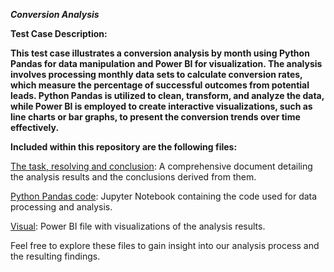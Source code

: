***Conversion Analysis***

**Test Case Description:**

**This test case illustrates a conversion analysis by month using Python Pandas for data manipulation and Power BI for visualization. The analysis involves processing monthly data sets to calculate conversion rates, which measure the percentage of successful outcomes from potential leads. Python Pandas is utilized to clean, transform, and analyze the data, while Power BI is employed to create interactive visualizations, such as line charts or bar graphs, to present the conversion trends over time effectively.**



**Included within this repository are the following files:**


[The task, resolving and conclusion](https://docs.google.com/document/d/1Ig34dqbN-DrouAgC-e3EmVJDXYYaawCVxLFKcyqDe8Y/edit?usp=sharing): A comprehensive document detailing the analysis results and the conclusions derived from them.

[Python Pandas code](https://github.com/IrinaMoshik/data_analyst_portfolio/blob/main/Test_case_conversion/pandas_code.ipynb): Jupyter Notebook containing the code used for data processing and analysis.

[Visual](https://app.powerbi.com/view?r=eyJrIjoiZGQ3MTVmOGQtZjhkMC00NTEwLThkYzItNGJkN2E4NzRjMTQ1IiwidCI6ImFkZGFhOWZlLTliNWUtNDRiNy1iYTE5LTM0OGVmYWY2YzgyZCIsImMiOjl9): Power BI file with visualizations of the analysis results.

Feel free to explore these files to gain insight into our analysis process and the resulting findings.